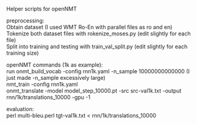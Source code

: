 Helper scripts for openNMT  
  
preprocessing:  
Obtain dataset (I used WMT Ro-En with parallel files as ro and en)  
Tokenize both dataset files with rokenize_moses.py (edit slightly for each file)  
Split into training and testing with train_val_split.py (edit slightly for each training size)  
  
openNMT commands (1k as example):  
run onmt_build_vocab -config rnn1k.yaml -n_sample 10000000000000 (I just made -n_sample excessively large)  
nmt_train -config rnn1k.yaml  
onmt_translate -model model_step_10000.pt -src src-val1k.txt -output rnn/1k/translations_10000 -gpu -1  
  
evaluation:  
perl multi-bleu.perl tgt-val1k.txt < rnn/1k/translations_10000  
